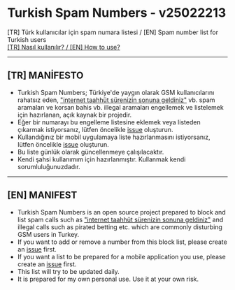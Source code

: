 # Turkish Spam Numbers - v25022213
[TR] Türk kullanıcılar için spam numara listesi / [EN] Spam number list for Turkish users  
[[TR] Nasıl kullanılır? / [EN] How to use?](https://github.com/symbuzzer/Turkish-Spam-Numbers/wiki)

------------------------------------------
## [TR] MANİFESTO  
- Turkish Spam Numbers; Türkiye'de yaygın olarak GSM kullanıcılarını rahatsız eden, ["internet taahhüt sürenizin sonuna geldiniz"](https://eksisozluk.com/internet-taahhut-surenizin-sonuna-geldiniz--7279636) vb. spam aramaları ve korsan bahis vb. illegal aramaları engellemek ve listelemek için hazırlanan, açık kaynak bir projedir.
- Eğer bir numarayı bu engelleme listesine eklemek veya listeden çıkarmak istiyorsanız, lütfen öncelikle [issue](https://github.com/symbuzzer/Turkish-Spam-Numbers/issues) oluşturun.
- Kullandığınız bir mobil uygulamaya liste hazırlanmasını istiyorsanız, lütfen öncelikle [issue](https://github.com/symbuzzer/Turkish-Spam-Numbers/issues) oluşturun.
- Bu liste günlük olarak güncellenmeye çalışılacaktır.
- Kendi şahsi kullanımım için hazırlanmıştır. Kullanmak kendi sorumluluğunuzdadır.

-------------------------------------------  
## [EN] MANIFEST
- Turkish Spam Numbers is an open source project prepared to block and list spam calls such as ["internet taahhüt sürenizin sonuna geldiniz"](https://eksisozluk.com/internet-taahhut-surenizin-sonuna-geldiniz--7279636) and illegal calls such as pirated betting etc. which are commonly disturbing GSM users in Turkey.
- If you want to add or remove a number from this block list, please create an [issue](https://github.com/symbuzzer/Turkish-Spam-Numbers/issues) first.
- If you want a list to be prepared for a mobile application you use, please create an [issue](https://github.com/symbuzzer/Turkish-Spam-Numbers/issues) first.
- This list will try to be updated daily.
- It is prepared for my own personal use. Use it at your own risk.
